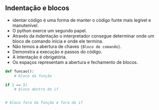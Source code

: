 ## Indentação e blocos
- identar código é uma forma de manter o código funte mais legível e manutenível.
-  O python exerce um segundo papel. 
- Através da indentação o interpretador consegue determinar onde um bloco de comando inicia e onde ele termina. 
- Não temos a abertura de chaves `{Bloco de comando}`. 
- Demonstra a execução e passos do código.
- A intentação é obrigatória.
- Os espaços representam a abertura e fechamento de blocos. 
```py
def funcao():
    # bloco da função 

if 1 == 2:
    # bloco dentro do if


# bloco fora da função e fora do if
``` 
